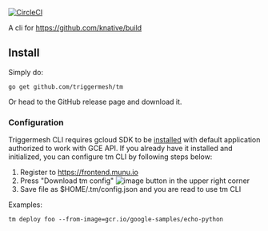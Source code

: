 [![CircleCI](https://circleci.com/gh/triggermesh/tm/tree/master.svg?style=shield)](https://circleci.com/gh/triggermesh/tm/tree/master)

A cli for https://github.com/knative/build

## Install

Simply do:

```
go get github.com/triggermesh/tm
```

Or head to the GitHub release page and download it.

### Configuration

Triggermesh CLI requires gcloud SDK to be [installed](https://cloud.google.com/sdk/install) with default application authorized to work with GCE API. If you already have it installed and initialized, you can configure tm CLI by following steps below:

1. Register to https://frontend.munu.io
2. Press "Download tm config" ![image](https://user-images.githubusercontent.com/13515865/45539608-1084a380-b82c-11e8-9f1f-ef82e33d1e8a.png) button in the upper right corner
3. Save file as $HOME/.tm/config.json and you are read to use tm CLI

Examples:

```
tm deploy foo --from-image=gcr.io/google-samples/echo-python
```

